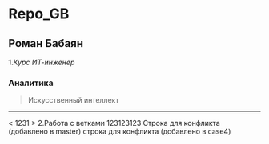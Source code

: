 # Repo_GB

## Роман Бабаян
1.*Курс ИТ-инженер*
### Аналитика
>Искусственный интеллект
***
< 1231 >
2.Работа с ветками
123123123
Строка для конфликта (добавлено в master)
строка для конфликта (добавлено в case4)
